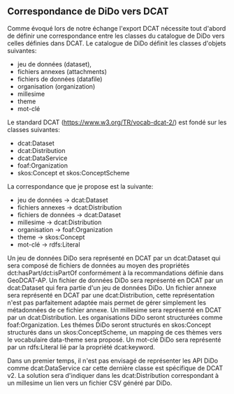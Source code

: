 ## Correspondance de DiDo vers DCAT
Comme évoqué lors de notre échange l'export DCAT nécessite tout d'abord de définir une correspondance entre les classes du catalogue de DiDo vers celles définies dans DCAT.
Le catalogue de DiDo définit les classes d'objets suivantes:
  - jeu de données (dataset),
  - fichiers annexes (attachments)
  - fichiers de données (datafile)
  - organisation (organization)
  - millesime
  - theme
  - mot-clé

Le standard DCAT (https://www.w3.org/TR/vocab-dcat-2/) est fondé sur les classes suivantes:
  - dcat:Dataset
  - dcat:Distribution
  - dcat:DataService
  - foaf:Organization
  - skos:Concept et skos:ConceptScheme

La correspondance que je propose est la suivante:
  - jeu de données -> dcat:Dataset
  - fichiers annexes -> dcat:Distribution
  - fichiers de données -> dcat:Dataset
  - millesime -> dcat:Distribution
  - organisation -> foaf:Organization
  - theme -> skos:Concept
  - mot-clé -> rdfs:Literal

Un jeu de données DiDo sera représenté en DCAT par un dcat:Dataset qui sera composé de fichiers de données au moyen des propriétés dct:hasPart/dct:isPartOf conformément à la recommandations définie dans GeoDCAT-AP.
Un fichier de données DiDo sera représenté en DCAT par un dcat:Dataset qui fera partie d'un jeu de données DiDo.
Un fichier annexe sera représenté en DCAT par une dcat:Distribution, cette représentation n'est pas parfaitement adaptée mais permet de gérer simplement les métadonnées de ce fichier annexe.
Un millesime sera représenté en DCAT par un dcat:Distribution.
Les organisations DiDo seront structurées comme foaf:Organization.
Les thémes DiDo seront structurés en skos:Concept structurés dans un skos:ConceptScheme, un mapping de ces thèmes vers le vocabulaire data-theme sera proposé.
Un mot-clé DiDo sera représenté par un rdfs:Literal lié par la propriété dcat:keyword.

Dans un premier temps, il n'est pas envisagé de représenter les API DiDo comme dcat:DataService car cette dernière classe est spécifique de DCAT v2.
La solution sera d'indiquer dans les dcat:Distribution correspondant à un millesime un lien vers un fichier CSV généré par DiDo.
